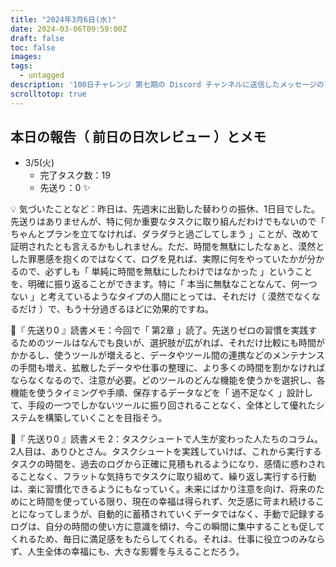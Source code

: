 ```yaml
---
title: "2024年3月6日(水)"
date: 2024-03-06T09:59:00Z
draft: false
toc: false
images:
tags: 
  - untagged
description: '100日チャレンジ 第七期の Discord チャンネルに送信したメッセージのアーカイブ'
scrolltotop: true
---
```


## 本日の報告（ 前日の日次レビュー ）とメモ

- 3/5(火)
  - 完了タスク数：19
  - 先送り：0 ✨

💡 気づいたことなど：昨日は、先週末に出勤した替わりの振休、1日目でした。先送りはありませんが、特に何か重要なタスクに取り組んだわけでもないので「 ちゃんとプランを立てなければ、ダラダラと過ごしてしまう 」ことが、改めて証明されたとも言えるかもしれません。ただ、時間を無駄にしたなぁと、漠然とした罪悪感を抱くのではなくて、ログを見れば、実際に何をやっていたかが分かるので、必ずしも「 単純に時間を無駄にしたわけではなかった 」ということを、明確に振り返ることができます。特に「 本当に無駄なことなんて、何一つない 」と考えているようなタイプの人間にとっては、それだけ（ 漠然でなくなるだけ ）で、もう十分過ぎるほどに効果的ですね。

🔖『 先送り0 』読書メモ：今回で「 第2章 」読了。先送りゼロの習慣を実践するためのツールはなんでも良いが、選択肢が広がれば、それだけ比較にも時間がかかるし、使うツールが増えると、データやツール間の連携などのメンテナンスの手間も増え、拡散したデータや仕事の整理に、より多くの時間を割かなければならなくなるので、注意が必要。どのツールのどんな機能を使うかを選択し、各機能を使うタイミングや手順、保存するデータなどを「 過不足なく 」設計して、手段の一つでしかないツールに振り回されることなく、全体として優れたシステムを構築していくことを目指そう。

🔖『 先送り0 』読書メモ 2：タスクシュートで人生が変わった人たちのコラム。2人目は、ありひとさん。タスクシュートを実践していけば、これから実行するタスクの時間を、過去のログから正確に見積もれるようになり、感情に惑わされることなく、フラットな気持ちでタスクに取り組めて、繰り返し実行する行動は、楽に習慣化できるようにもなっていく。未来にばかり注意を向け、将来のためにと時間を使っている限り、現在の幸福は得られず、欠乏感に苛まれ続けることになってしまうが、自動的に蓄積されていくデータではなく、手動で記録するログは、自分の時間の使い方に意識を傾け、今この瞬間に集中することも促してくれるため、毎日に満足感をもたらしてくれる。それは、仕事に役立つのみならず、人生全体の幸福にも、大きな影響を与えることだろう。
